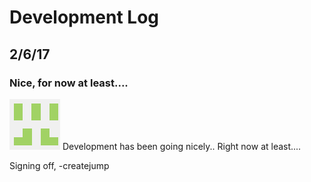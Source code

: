 # Development Log

## 2/6/17
### Nice, for now at least....
![createjump](profile_mini.png "createjump")
Development has been going nicely.. Right now at least....

Signing off, -createjump
